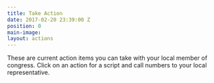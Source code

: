 ```yaml
---
title: Take Action
date: 2017-02-20 23:39:00 Z
position: 0
main-image: 
layout: actions
---
```


These are current action items you can take with your local member of congress. Click on an action for a script and call numbers to your local representative.